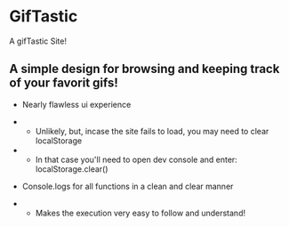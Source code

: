 # GifTastic
A gifTastic Site!

## A simple design for browsing and keeping track of your favorit gifs!
- Nearly flawless ui experience
- - Unlikely, but, incase the site fails to load, you may need to clear localStorage
- - In that case you'll need to open dev console and enter: localStorage.clear()

- Console.logs for all functions in a clean and clear manner
- - Makes the execution very easy to follow and understand!
